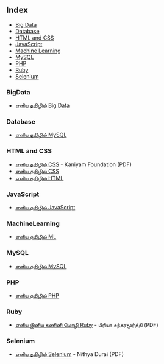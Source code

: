 ## Index

* [Big Data](#bigdata)
* [Database](#database)
* [HTML and CSS](#html-and-css)
* [JavaScript](#javascript)
* [Machine Learning](#machine-learning)
* [MySQL](#mysql)
* [PHP](#php)
* [Ruby](#ruby)
* [Selenium](#selenium)


### BigData

* [எளிய தமிழில் Big Data](http://www.kaniyam.com/learn-bigdata-in-tamil-ebooks/)


### Database

* [எளிய தமிழில் MySQL ](http://www.kaniyam.com/mysql-book-in-tamil/)


### HTML and CSS

* [எளிய தமிழில் CSS](http://www.kaniyam.com/download/learn-css-in-tamil.pdf) - Kaniyam Foundation (PDF)
* [எளிய தமிழில் CSS](http://www.kaniyam.com/learn-css-in-tamil-ebook/)
* [எளிய தமிழில் HTML](http://www.kaniyam.com/learn-html-in-tamil/)


### JavaScript

* [எளிய தமிழில் JavaScript](http://www.kaniyam.com/learn-javascript-in-tamil/)


### MachineLearning

* [எளிய தமிழில் ML](http://www.kaniyam.com/download/e0ae8ee0aeb3e0aebfe0aeaf-e0aea4e0aeaee0aebfe0aeb4e0aebfe0aeb2e0af8d-machine-learning-a4-pdf.html)


### MySQL

* [எளிய தமிழில் MySQL](http://www.kaniyam.com/mysql-book-in-tamil/)


### PHP

* [எளிய தமிழில் PHP](https://freetamilebooks.com/ebooks/learn-php-in-tamil/)


### Ruby

* [எளிய இனிய கணினி மொழி Ruby](http://www.kaniyam.com/download/learn-ruby-in-tamil.pdf) - பிரியா சுந்தரமூர்த்தி (PDF)


### Selenium

* [எளிய தமிழில் Selenium](http://www.kaniyam.com/download/learn-selenium-in-tamil.pdf) - Nithya Durai (PDF)
